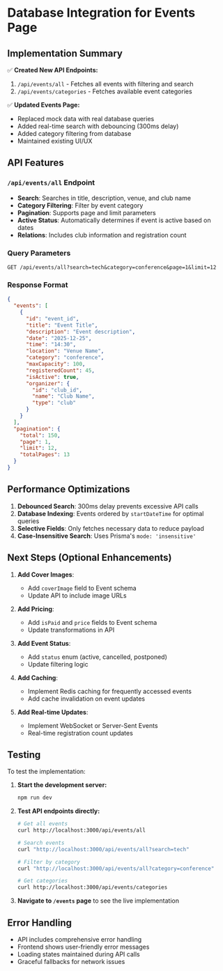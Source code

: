 # Database Integration for Events Page

## Implementation Summary

✅ **Created New API Endpoints:**
1. `/api/events/all` - Fetches all events with filtering and search
2. `/api/events/categories` - Fetches available event categories

✅ **Updated Events Page:**
- Replaced mock data with real database queries
- Added real-time search with debouncing (300ms delay)
- Added category filtering from database
- Maintained existing UI/UX

## API Features

### `/api/events/all` Endpoint
- **Search**: Searches in title, description, venue, and club name
- **Category Filtering**: Filter by event category
- **Pagination**: Supports page and limit parameters
- **Active Status**: Automatically determines if event is active based on dates
- **Relations**: Includes club information and registration count

### Query Parameters
```
GET /api/events/all?search=tech&category=conference&page=1&limit=12
```

### Response Format
```json
{
  "events": [
    {
      "id": "event_id",
      "title": "Event Title",
      "description": "Event description",
      "date": "2025-12-25",
      "time": "14:30",
      "location": "Venue Name",
      "category": "conference",
      "maxCapacity": 100,
      "registeredCount": 45,
      "isActive": true,
      "organizer": {
        "id": "club_id",
        "name": "Club Name",
        "type": "club"
      }
    }
  ],
  "pagination": {
    "total": 150,
    "page": 1,
    "limit": 12,
    "totalPages": 13
  }
}
```

## Performance Optimizations

1. **Debounced Search**: 300ms delay prevents excessive API calls
2. **Database Indexing**: Events ordered by `startDateTime` for optimal queries
3. **Selective Fields**: Only fetches necessary data to reduce payload
4. **Case-Insensitive Search**: Uses Prisma's `mode: 'insensitive'`

## Next Steps (Optional Enhancements)

1. **Add Cover Images**: 
   - Add `coverImage` field to Event schema
   - Update API to include image URLs

2. **Add Pricing**: 
   - Add `isPaid` and `price` fields to Event schema
   - Update transformations in API

3. **Add Event Status**:
   - Add `status` enum (active, cancelled, postponed)
   - Update filtering logic

4. **Add Caching**:
   - Implement Redis caching for frequently accessed events
   - Add cache invalidation on event updates

5. **Add Real-time Updates**:
   - Implement WebSocket or Server-Sent Events
   - Real-time registration count updates

## Testing

To test the implementation:

1. **Start the development server:**
   ```bash
   npm run dev
   ```

2. **Test API endpoints directly:**
   ```bash
   # Get all events
   curl http://localhost:3000/api/events/all

   # Search events
   curl "http://localhost:3000/api/events/all?search=tech"

   # Filter by category
   curl "http://localhost:3000/api/events/all?category=conference"

   # Get categories
   curl http://localhost:3000/api/events/categories
   ```

3. **Navigate to `/events` page** to see the live implementation

## Error Handling

- API includes comprehensive error handling
- Frontend shows user-friendly error messages
- Loading states maintained during API calls
- Graceful fallbacks for network issues
